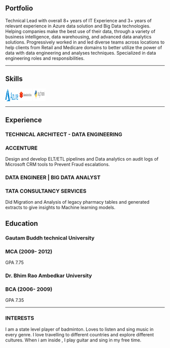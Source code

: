 ## Portfolio

Technical Lead with overall 8+ years of IT Experience and 3+ years of relevant experience in Azure data solution and Big Data technologies. Helping companies make the best use of their data, through a variety of business intelligence, data warehousing, and advanced data analytics solutions. Progressively worked in and led diverse teams across locations to help clients from Retail and Medicare domains to better utilize the power of data with data engineering and analyses techniques. Specialized in data engineering roles and responsibilities.

---

## Skills

<p align='left'>
  <img src="/Azure_Logo.png" alt="html" width="40" height="40">
  <img src="/databricks.png" alt="html" width="40" height="40">
  <img src="/python-logo.png" alt="html" width="40" height="40">

</p>

---

## Experience

### **TECHNICAL ARCHITECT - DATA ENGINEERING**
### ACCENTURE

Design and develop ELT/ETL pipelines and Data analytics on audit logs of Microsoft CRM tools to Prevent Fraud escalations.

### **DATA ENGINEER | BIG DATA ANALYST**
### TATA CONSULTANCY SERVICES

Did Migration and Analysis of legacy pharmacy tables and generated extracts to give insights to Machine learning models.


## Education

### **Gautam Buddh technical University**
### MCA (2009- 2012)
GPA 7.75

### **Dr. Bhim Rao Ambedkar University**
### BCA (2006- 2009)
GPA 7.35

---

### INTERESTS
I am a state level player of badminton. Loves to listen and sing music in every genre.
I love travelling to different countries and explore different cultures. When i am inside , I play guitar and sing in my free time.
